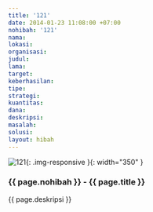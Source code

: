 ```yaml
---
title: '121'
date: 2014-01-23 11:08:00 +07:00
nohibah: '121'
nama: 
lokasi: 
organisasi: 
judul: 
lama: 
target: 
keberhasilan: 
tipe: 
strategi: 
kuantitas: 
dana: 
deskripsi: 
masalah: 
solusi: 
layout: hibah
---
```


![121](/static/img/hibahcms/121.png){: .img-responsive }{: width="350" }

### {{ page.nohibah }} - {{ page.title }}

{{ page.deskripsi }}
